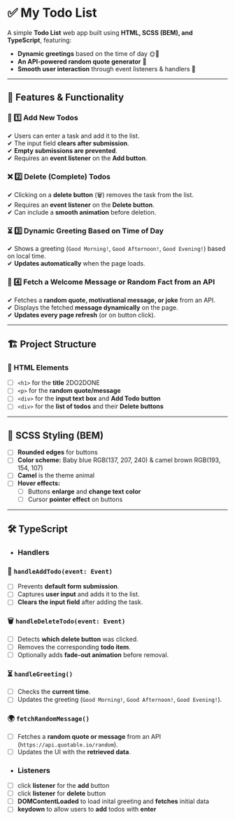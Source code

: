 # ✅ My Todo List

A simple **Todo List** web app built using **HTML, SCSS (BEM), and TypeScript**, featuring:
- **Dynamic greetings** based on the time of day 🌞🌙  
- **An API-powered random quote generator** 📝  
- **Smooth user interaction** through event listeners & handlers 🎯  

---

## 📌 Features & Functionality

### 📝 1️⃣ Add New Todos
✔ Users can enter a task and add it to the list.  
✔ The input field **clears after submission**.  
✔ **Empty submissions are prevented**.  
✔ Requires an **event listener** on the **Add button**.  

### ❌ 2️⃣ Delete (Complete) Todos
✔ Clicking on a **delete button** (🗑️) removes the task from the list.  
✔ Requires an **event listener** on the **Delete button**.  
✔ Can include a **smooth animation** before deletion.  

### ⏳ 3️⃣ Dynamic Greeting Based on Time of Day
✔ Shows a greeting (`Good Morning!`, `Good Afternoon!`, `Good Evening!`) based on local time.  
✔ **Updates automatically** when the page loads.  

### 📰 4️⃣ Fetch a Welcome Message or Random Fact from an API
✔ Fetches a **random quote, motivational message, or joke** from an API.  
✔ Displays the fetched **message dynamically** on the page.  
✔ **Updates every page refresh** (or on button click).  

---

## 🏗️ Project Structure

### **📄 HTML Elements**
- [ ] `<h1>` for the **title**  2DO2DONE
- [ ] `<p>` for the **random quote/message**  
- [ ] `<div>` for the **input text box** and **Add Todo button**  
- [ ] `<div>` for the **list of todos** and their **Delete buttons**  

---

## 🎨 SCSS Styling (BEM)
- [ ] **Rounded edges** for buttons  
- [ ] **Color scheme:** Baby blue RGB(137, 207, 240) & camel brown RGB(193, 154, 107)
- [ ] **Camel** is the theme animal   
- [ ] **Hover effects:**  
  - [ ] Buttons **enlarge** and **change text color**  
  - [ ] Cursor **pointer effect** on buttons  

---

## 🛠️ TypeScript 

- ### Handlers

### 📌 `handleAddTodo(event: Event)`
- [ ] Prevents **default form submission**.  
- [ ] Captures **user input** and adds it to the list.  
- [ ] **Clears the input field** after adding the task.  

### 🗑️ `handleDeleteTodo(event: Event)`
- [ ] Detects **which delete button** was clicked.  
- [ ] Removes the corresponding **todo item**.  
- [ ] Optionally adds **fade-out animation** before removal.  

### ⏳ `handleGreeting()`
- [ ] Checks the **current time**.  
- [ ] Updates the greeting (`Good Morning!`, `Good Afternoon!`, `Good Evening!`).  

### 🌍 `fetchRandomMessage()`
- [ ] Fetches a **random quote or message** from an API (`https://api.quotable.io/random`).  
- [ ] Updates the UI with the **retrieved data**.  

- ### Listeners
- [ ] click **listener** for the **add** button 
- [ ] click **listener** for **delete** button 
- [ ] **DOMContentLoaded** to load inital greeting and **fetches** initial data
- [ ] **keydown** to allow users to **add** todos with **enter**